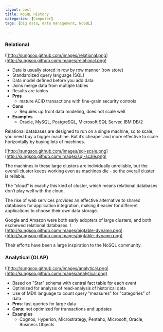 ```yaml
---
layout: post
title: NoSQL History
categories: [Computer]
tags: [big data, data management, NoSQL]

---
```


### Relational
![http://sungsoo.github.com/images/relational.png](http://sungsoo.github.com/images/relational.png)

* Data is usually stored in row by row manner (row store)
* Standardized query language (SQL)
* Data model defined before you add data
* Joins merge data from multiple tables
* Results are tables
* **Pros**
	* mature ACID transactions with fine-grain security controls
* **Cons**
	* Requires up front data modeling, does not scale well
* **Examples**
	* Oracle, MySQL, PostgreSQL, Microsoft SQL Server, IBM DB/2

Relational databases are designed to run on a single machine, so to scale, you need buy a bigger machine. But it’s cheaper and more effective to scale horizontally by buying lots of machines.

![http://sungsoo.github.com/images/sql-scale.png](http://sungsoo.github.com/images/sql-scale.png)

The machines in these large clusters are individually unreliable, but the overall cluster keeps working even as machines die - so the overall cluster is reliable.


The “cloud” is exactly this kind of cluster, which means relational databases don’t play well with the cloud.

The rise of web services provides an effective alternative to shared databases for application integration, making it easier for different applications to choose their own data storage.
	
Google and Amazon were both early adopters of large clusters, and both eschewed relational databases.
![http://sungsoo.github.com/images/bigtable-dynamo.png](http://sungsoo.github.com/images/bigtable-dynamo.png)

Their efforts have been a large inspiration to the NoSQL community.
### Analytical (OLAP)	
![http://sungsoo.github.com/images/analytical.png](http://sungsoo.github.com/images/analytical.png)

* Based on "Star" schema with central fact table for each event
* Optimized for analysis of read-analysis of historical data
* Use of MDX language to count query "measures" for "categories" of data
* **Pros**: fast queries for large data
* **Cons**: not optimized for transactions and updates
* **Examples**
	* Cognos, Hyperion, Microstrategy, Pentaho, Microsoft, Oracle, Business Objects